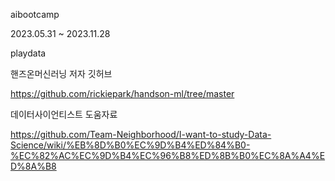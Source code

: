 aibootcamp

2023.05.31 ~ 2023.11.28

playdata  

핸즈온머신러닝 저자 깃허브

https://github.com/rickiepark/handson-ml/tree/master

데이터사이언티스트 도움자료

https://github.com/Team-Neighborhood/I-want-to-study-Data-Science/wiki/%EB%8D%B0%EC%9D%B4%ED%84%B0-%EC%82%AC%EC%9D%B4%EC%96%B8%ED%8B%B0%EC%8A%A4%ED%8A%B8
